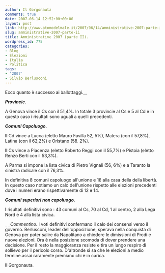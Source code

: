```yaml
---
author: Il Gorgonauta
comments: true
date: 2007-06-14 12:52:00+00:00
layout: post
link: http://www.atomodelmale.it/2007/06/14/amministrative-2007-parte-ii/
slug: amministrative-2007-parte-ii
title: Amministrative 2007 (parte II).
wordpress_id: 775
categories:
- Blog
- Elezioni
- Italia
- Politica
tags:
- '2007'
- Silvio Berlusconi
---
```


Ecco quanto è successo ai ballottaggi.__

**_Provincie_**.

A Genova vince il Cs con il 51,4%. In totale 3 provincie al Cs e 5 al Cd e in questo caso i risultati sono uguali  a quelli precedenti.

**_Comuni Capoluogo_**.

Il Cd vince a Lucca (eletto Mauro Favilla 52, 5%), Matera (con il 57,8%), Latina (con il 62,2%) e Oristano (58. 2%).

Il Cs vince a Piacenza (eletto Roberto Reggi con il 55,7%) e Pistoia (eletto Renzo Berti con il 53,3%).

A Parma si impone la lista civica di Pietro Vignali (56, 6%) e a Taranto la sinistra radicale con il 76,3%.

In definitiva 8 comuni capoluogo all'unione e 18 alla casa della della libertà. In questo caso notiamo un calo dell'unione rispetto alle elezioni precedenti dove i numeri erano rispettivamente di 12 e 14.

<!-- more -->


**_Comuni superiori non capoluogo_**.

I risultati definitivi sono :  43 comuni al Cs, 70 al Cd, 1 al centro, 2 alla Lega Nord e 4 alla lista civica.

_ __Commentino_. I voti definitivi confermano il calo dei consensi verso il governo. Berlusconi, leader dell'opposizione, sperava nella conquista di Genova per poter salire da Napolitano a chiedere le dimissioni di Prodi e nuove elezioni. Ora è nella posizione scomoda di dover prendere una decisione. Per il resto la maggioranza resiste e tira un lungo respiro di sollievo  per il pericolo corso. D'altronde si sa che le elezioni a medio termine assai raramente premiano chi è in carica.

Il Gorgonauta.
